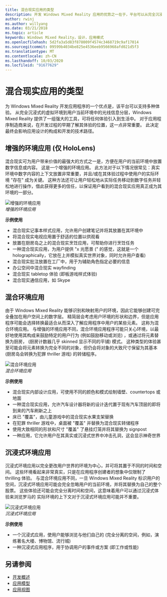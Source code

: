 ```yaml
---
title: 混合现实应用的类型
description: 开发 Windows Mixed Reality 应用的优势之一在于，平台可以从完全沉浸的虚拟环境中支持的一系列经验，通过用户的当前 environmentl 进行分层分层。
author: rwinj
ms.author: willyang
ms.date: 03/21/2018
ms.topic: article
keywords: Windows Mixed Reality，设计，应用模式
ms.openlocfilehash: 5d2fa3a5d83f878009f4574c3468719c9af17014
ms.sourcegitcommit: 09599b4034be825e4536eeb9566968afd021d5f3
ms.translationtype: MT
ms.contentlocale: zh-CN
ms.lasthandoff: 10/03/2020
ms.locfileid: "91677629"
---
```

# <a name="types-of-mixed-reality-apps"></a>混合现实应用的类型

为 Windows Mixed Reality 开发应用程序的一个优点是，该平台可以支持多种体验。 从完全沉浸式的虚拟环境到用户当前环境中的光线信息分层，Windows Mixed Reality 提供了一组强大的工具，可将任何体验引入到生活中。 对于应用程序制造商来说，在开发过程的早期了解其体验的位置，这一点非常重要。 此决定最终会影响应用设计的构成和开发的技术路径。

## <a name="enhanced-environment-apps-hololens-only"></a>增强的环境应用 (仅 HoloLens) 

混合现实可为用户带来价值的最强大的方式之一是，方便在用户的当前环境中放置数字信息或内容。 这是一个增强的环境应用。 此方法对于以下情况很常见：真实环境中数字内容的上下文放置非常重要，并且/或在其体验过程中使用户的实际环境 "存在" 成为关键。 这种方法还可让用户轻松地从实际任务移动到数字任务并轻松地进行操作，借此获得更多的信任，以保证用户看到的混合现实应用真正成为其环境的一部分。

![增强的环境应用](images/enhancedenvironmentapps-640px.jpg)<br>
*增强的环境应用*

**示例使用**
* 混合现实记事本样式应用，允许用户创建笔记并将其放置在其环境中
* 将混合现实电视应用置于舒适的位置以供观看
* 放置在厨房岛之上的混合现实烹饪应用，可帮助你进行烹饪任务
* 一种混合现实应用，为用户提供 "x 光愿景 (" 的感觉，这就是一个 holographically，它放在上并模拟真实世界对象，同时允许用户查看) 
* 混合现实批注放置在工厂中，用于为辅助角色指定必要的信息
* 办公空间中混合现实 wayfinding
* 混合现实 tabletop 体验 (即板游戏样式体验) 
* 混合现实通信应用，如 Skype

## <a name="blended-environment-apps"></a>混合环境应用

由于 Windows Mixed Reality 能够识别和映射用户的环境，因此它能够创建可完全叠加在用户空间上的数字层。 精简层会考虑用户环境的形状和边界，但是应用程序可能会选择转换最适合从而深入了解应用程序中用户的某些元素。 这称为混合环境应用。 与增强的环境应用不同，混合环境应用程序可能只关心环境，以最好地使用其构成来鼓励特定的用户行为 (例如鼓励移动或浏览) ，或通过将元素替换为厨房， (厨房计数器几乎 skinned 显示不同的平铺) 模式。 这种类型的体验甚至可能会将元素转换为完全不同的对象，但仍会将对象的大致尺寸保留为其基本 (厨房岛会转换为犯罪 thriller 游戏) 的转储程序。

![混合环境应用](images/blendedenvironmentapps-640px.jpg)<br>
*混合环境应用*

**示例使用**
* 混合现实内部设计应用，可使用不同的颜色和模式绘制墙壁、countertops 或地面
* 一种混合现实应用，允许汽车设计器将新的设计迭代置于现有汽车顶层的即将到来的汽车刷新之上
* 床已 "覆盖"，由儿童游戏中的混合现实水果支架替换
* 在犯罪 thriller 游戏中，桌面被 "覆盖" 并替换为混合现实转储程序
* 使用大致相同的形状和尺寸 "覆盖" 了悬挂灯笼并将其替换为 signpost
* 一种应用，它允许用户在其真实或沉浸式世界中冲击孔洞，这会显示神奇世界

## <a name="immersive-environment-apps"></a>沉浸式环境应用

沉浸式环境应用以完全更改用户世界的环境为中心，并可将其置于不同的时间和空间。 这些环境看起来非常真实，只是在应用程序创建者的想象中仅限制了 thrilling 体验。 与混合环境应用不同，一旦 Windows Mixed Reality 标识用户的空间，沉浸式环境应用可能会完全忽略用户的当前环境，并将其替换为自己的整个股票。 这些体验还可能会完全分离时间和空间，这意味着用户可以通过沉浸式体验来浏览罗马的 实际环境的上下文对于沉浸式环境应用可能并不重要。

![沉浸式环境应用](images/windows-mixed-reality-640px.jpg)<br>
*沉浸式环境应用*

**示例使用**
* 一个沉浸式应用，使用户能够浏览与他们自己的 (完全分离的空间，例如，演练著名大楼、博物馆、流行城) 
* 一种沉浸式应用程序，用于协调用户的事件或方案 (即工作或性能) 

## <a name="see-also"></a>另请参阅
* [开发概述](../develop/development.md)
* [应用模型](app-model.md)
* [应用视图](app-views.md)

